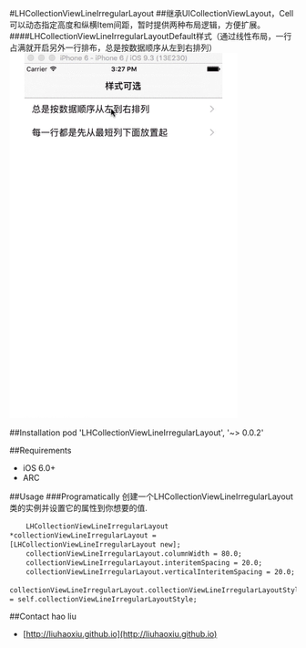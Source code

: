 #LHCollectionViewLineIrregularLayout
##继承UICollectionViewLayout，Cell可以动态指定高度和纵横Item间距，暂时提供两种布局逻辑，方便扩展。
####LHCollectionViewLineIrregularLayoutDefault样式（通过线性布局，一行占满就开启另外一行排布，总是按数据顺序从左到右排列）
![](https://github.com/liuhaoxiu/LHCollectionViewLineIrregularLayout/raw/master/default.gif)

##Installation
		pod 'LHCollectionViewLineIrregularLayout', '~> 0.0.2'
		
##Requirements
* iOS 6.0+
* ARC
		
##Usage
###Programatically
创建一个LHCollectionViewLineIrregularLayout类的实例并设置它的属性到你想要的值.

		LHCollectionViewLineIrregularLayout *collectionViewLineIrregularLayout = [LHCollectionViewLineIrregularLayout new];
		collectionViewLineIrregularLayout.columnWidth = 80.0;
		collectionViewLineIrregularLayout.interitemSpacing = 20.0;
		collectionViewLineIrregularLayout.verticalInteritemSpacing = 20.0;
		collectionViewLineIrregularLayout.collectionViewLineIrregularLayoutStyle = self.collectionViewLineIrregularLayoutStyle;
##Contact
hao liu
* [http://liuhaoxiu.github.io](http://liuhaoxiu.github.io)




